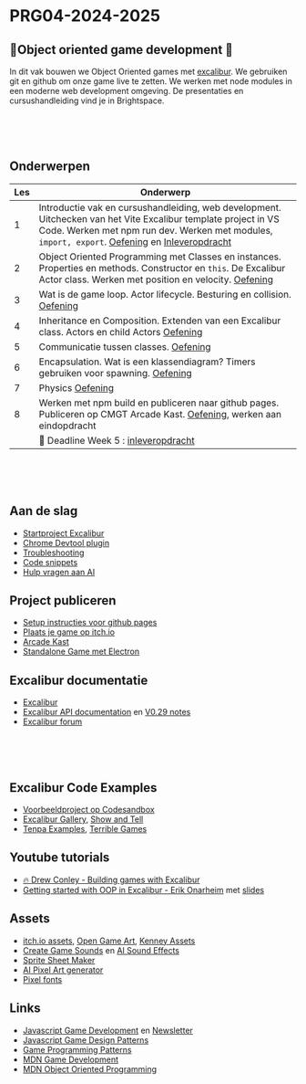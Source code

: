 # PRG04-2024-2025

## 👾Object oriented game development 👾

In dit vak bouwen we Object Oriented  games met [excalibur](https://excaliburjs.com). We gebruiken git en github om onze game live te zetten. We werken met node modules in een moderne web development omgeving. De presentaties en cursushandleiding vind je in Brightspace.

<br>
<br>
<br>

## Onderwerpen

| Les | Onderwerp | 
|------|---------|
| 1 | Introductie vak en cursushandleiding, web development. Uitchecken van het Vite Excalibur template project in VS Code. Werken met npm run dev. Werken met modules, `import, export`. [Oefening](./opdrachten/les1.md) en [Inleveropdracht](./opdrachten/inleveropdracht.md) | 
| 2 | Object Oriented Programming met Classes en instances. Properties en methods. Constructor en `this`. De Excalibur Actor class. Werken met position en velocity. [Oefening](./opdrachten/les2.md) |
| 3 | Wat is de game loop. Actor lifecycle. Besturing en collision. [Oefening](./opdrachten/les3.md) |
| 4 | Inheritance en Composition. Extenden van een Excalibur class. Actors en child Actors [Oefening](./opdrachten/les4.md) |
| 5 | Communicatie tussen classes. [Oefening](./opdrachten/les5.md) |
| 6 | Encapsulation. Wat is een klassendiagram? Timers gebruiken voor spawning. [Oefening](./opdrachten/les6.md) |
| 7 | Physics [Oefening](./opdrachten/les7.md)  |
| 8 | Werken met npm build en publiceren naar github pages. Publiceren op CMGT Arcade Kast.  [Oefening](./opdrachten/les8.md), werken aan eindopdracht  |
|  | 🚨 Deadline Week 5 : [inleveropdracht](./opdrachten/inleveropdracht.md)  |


<br>
<br>
<br>

## Aan de slag

- [Startproject Excalibur](https://github.com/HR-CMGT/prg4-startproject-2025)
- [Chrome Devtool plugin](https://chromewebstore.google.com/detail/excalibur-dev-tools/dinddaeielhddflijbbcmpefamfffekc)
- [Troubleshooting](./snippets/troubleshooting.md)
- [Code snippets](./snippets/README.md)
- [Hulp vragen aan AI](./snippets/ai.md)

## Project publiceren

- [Setup instructies voor github pages](./setup.md)
- [Plaats je game op itch.io](https://itch.io/docs/creators/html5)
- [Arcade Kast](https://github.com/HR-CMGT/arcade-game)
- [Standalone Game met Electron](https://github.com/excaliburjs/template-electron)

## Excalibur documentatie

- [Excalibur](https://excaliburjs.com)
- [Excalibur API documentation](https://excaliburjs.com/docs/api/edge/index.html) en  [V0.29 notes](https://github.com/excaliburjs/Excalibur/releases/tag/v0.29.0)
- [Excalibur forum](https://github.com/excaliburjs/Excalibur/discussions)

<br><br><br>

## Excalibur Code Examples

- [Voorbeeldproject op Codesandbox](https://codesandbox.io/p/sandbox/excalibur-vite-testproject-olk4bu)
- [Excalibur Gallery](https://excaliburjs.com/gallery/), [Show and Tell](https://github.com/excaliburjs/Excalibur/discussions/categories/show-and-tell)
- [Tenpa Examples](https://github.com/tenpaMk2/excalibur-examples), [Terrible Games](https://github.com/dcgw)

## Youtube tutorials

- [🔥 Drew Conley - Building games with Excalibur](https://www.youtube.com/@DrewConley/search?query=excalibur)
- [Getting started with OOP in Excalibur - Erik Onarheim](https://www.youtube.com/watch?v=_srmco_KQeE) met [slides](https://slides.com/erikonarheim/build-your-first-game-in-javascript)

## Assets

- [itch.io assets](https://itch.io/game-assets), [Open Game Art](https://opengameart.org), [Kenney Assets](https://www.kenney.nl/assets)
- [Create Game Sounds](https://sfxr.me) en [AI Sound Effects](https://elevenlabs.io/sound-effects)
- [Sprite Sheet Maker](https://www.finalparsec.com/tools/sprite_sheet_maker)
- [AI Pixel Art generator](https://aipixelartgenerator.com/) 
- [Pixel fonts](https://www.dafont.com/bitmap.php)

## Links

- [Javascript Game Development](https://gamedevjs.com) en [Newsletter](https://gamedevjsweekly.com)
- [Javascript Game Design Patterns](https://designpatternsgame.com/patterns)
- [Game Programming Patterns](https://gameprogrammingpatterns.com)
- [MDN Game Development](https://developer.mozilla.org/en-US/docs/Games)
- [MDN Object Oriented Programming](https://developer.mozilla.org/en-US/docs/Learn/JavaScript/Objects/Object-oriented_programming)

